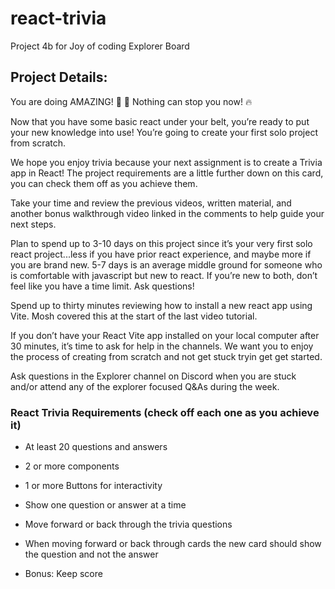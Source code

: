 # react-trivia
Project 4b for Joy of coding Explorer Board

## Project Details:

You are doing AMAZING! 🤩 💫 Nothing can stop you now! 🔥

Now that you have some basic react under your belt, you’re ready to put your new knowledge into use! You’re going to create your first solo project from scratch.

We hope you enjoy trivia because your next assignment is to create a Trivia app in React! The project requirements are a little further down on this card, you can check them off as you achieve them.

Take your time and review the previous videos, written material, and another bonus walkthrough video linked in the comments to help guide your next steps.

Plan to spend up to 3-10 days on this project since it’s your very first solo react project...less if you have prior react experience, and maybe more if you are brand new. 5-7 days is an average middle ground for someone who is comfortable with javascript but new to react. If you’re new to both, don’t feel like you have a time limit. Ask questions!

Spend up to thirty minutes reviewing how to install a new react app using Vite. Mosh covered this at the start of the last video tutorial.

If you don’t have your React Vite app installed on your local computer after 30 minutes, it’s time to ask for help in the channels. We want you to enjoy the process of creating from scratch and not get stuck tryin get get started.

Ask questions in the Explorer channel on Discord when you are stuck and/or attend any of the explorer focused Q&As during the week.

### React Trivia Requirements (check off each one as you achieve it)

* At least 20 questions and answers

* 2 or more components

* 1 or more Buttons for interactivity

* Show one question or answer at a time

* Move forward or back through the trivia questions

* When moving forward or back through cards the new card should show the question and not the answer

* Bonus: Keep score